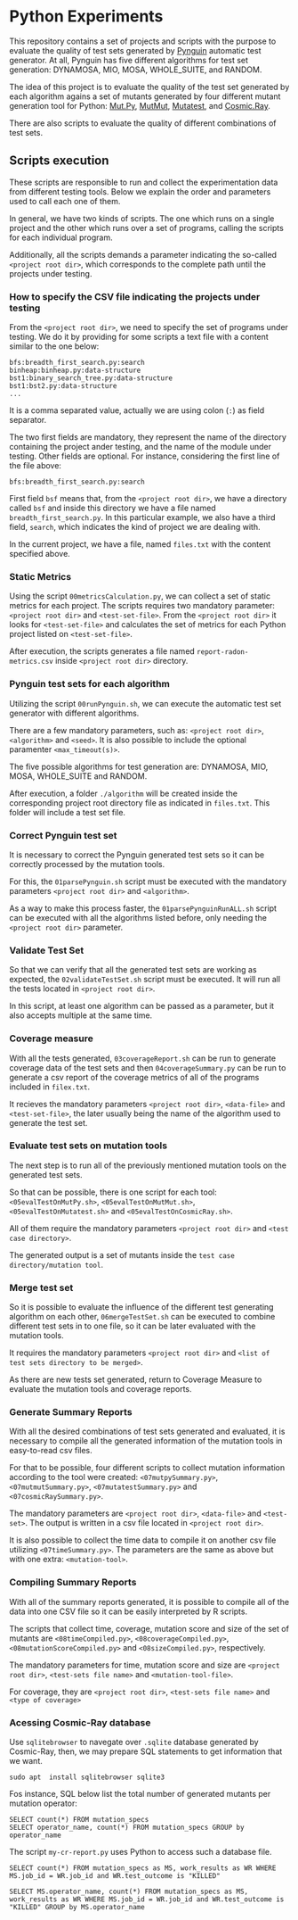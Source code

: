 # Python Experiments

This repository contains a set of projects and scripts with the purpose to evaluate the quality of test sets generated by [Pynguin](https://pypi.org/project/pynguin/) automatic test generator. At all, Pynguin has five different algorithms for test set generation: DYNAMOSA, MIO, MOSA, WHOLE_SUITE, and RANDOM.

The idea of this project is to evaluate the quality of the test set generated by each algorithm agains a set of mutants generated by four different mutant generation tool for Python: [Mut.Py](https://pypi.org/project/MutPy/), [MutMut](https://pypi.org/project/mutmut/), [Mutatest](https://pypi.org/project/mutatest/), and [Cosmic.Ray](https://pypi.org/project/cosmic-ray/).

There are also scripts to evaluate the quality of different combinations of test sets.

## Scripts execution

These scripts are responsible to run and collect the experimentation data from different testing tools. Below we explain the order and parameters used to call each one of them.

In general, we have two kinds of scripts. The one which runs on a single project and the other which runs over a set of programs, calling the scripts for each individual program.

Additionally, all the scripts demands a parameter indicating the so-called `<project root dir>`, which corresponds to the complete path until the projects under testing.

### How to specify the CSV file indicating the projects under testing

From the `<project root dir>`, we need to specify the set of programs under testing. We do it by providing for some scripts a text file with a content similar to the one below:

```
bfs:breadth_first_search.py:search
binheap:binheap.py:data-structure
bst1:binary_search_tree.py:data-structure
bst1:bst2.py:data-structure
...
```

It is a comma separated value, actually we are using colon (`:`) as field separator.

The two first fields are mandatory, they represent the name of the directory containing the project ander testing, and the name of the module under testing. Other fields are optional. For instance, considering the first line of the file above:

```
bfs:breadth_first_search.py:search
```

First field `bsf` means that, from the `<project root dir>`, we have a directory called `bsf` and inside this directory we have a file named `breadth_first_search.py`. In this particular example, we also have a third field, `search`, which indicates the kind of project we are dealing with.

In the current project, we have a file, named `files.txt` with the content specified above.

### Static Metrics

Using the script `00metricsCalculation.py`, we can collect a set of static metrics for each project. The scripts requires two mandatory parameter: `<project root dir>` and `<test-set-file>`. From the `<project root dir>` it looks for `<test-set-file>` and calculates the set of metrics for each Python project listed on `<test-set-file>`.

After execution, the scripts generates a file named `report-radon-metrics.csv` inside `<project root dir>` directory.

### Pynguin test sets for each algorithm

Utilizing the script `00runPynguin.sh`, we can execute the automatic test set generator with different algorithms.

There are a few mandatory parameters, such as: `<project root dir>`, `<algorithm>` and `<seed>`. It is also possible to include the optional paramenter `<max_timeout(s)>`.

The five possible algorithms for test generation are: DYNAMOSA, MIO, MOSA, WHOLE_SUITE and RANDOM.

After execution, a folder `./algorithm` will be created inside the corresponding project root directory file as indicated in `files.txt`. This folder will include a test set file. 

### Correct Pynguin test set

It is necessary to correct the Pynguin generated test sets so it can be correctly processed by the mutation tools.

For this, the `01parsePynguin.sh` script must be executed with the mandatory parameters `<project root dir>` and `<algorithm>`.

As a way to make this process faster, the `01parsePynguinRunALL.sh` script can be executed with all the algorithms listed before, only needing the `<project root dir>` parameter.

### Validate Test Set

So that we can verify that all the generated test sets are working as expected, the `02validateTestSet.sh` script must be executed. It will run all the tests located in `<project root dir>`.

In this script, at least one algorithm can be passed as a parameter, but it also accepts multiple at the same time.

### Coverage measure

With all the tests generated, `03coverageReport.sh` can be run to generate coverage data of the test sets and then `04coverageSummary.py` can be run to generate a csv report of the coverage metrics of all of the programs included in `filex.txt`.

It recieves the mandatory parameters `<project root dir>`, `<data-file>` and `<test-set-file>`, the later usually being the name of the algorithm used to generate the test set.

### Evaluate test sets on mutation tools

The next step is to run all of the previously mentioned mutation tools on the generated test sets. 

So that can be possible, there is one script for each tool: `<05evalTestOnMutPy.sh>`, `<05evalTestOnMutMut.sh>`, `<05evalTestOnMutatest.sh>` and `<05evalTestOnCosmicRay.sh>`.

All of them require the mandatory parameters `<project root dir>` and `<test case directory>`.

The generated output is a set of mutants inside the `test case directory/mutation tool`.

### Merge test set

So it is possible to evaluate the influence of the different test generating algorithm on each other, `06mergeTestSet.sh` can be executed to combine different test sets in to one file, so it can be later evaluated with the mutation tools. 

It requires the mandatory parameters `<project root dir>` and `<list of test sets directory to be merged>`.

As there are new tests set generated, return to Coverage Measure to evaluate the mutation tools and coverage reports.

### Generate Summary Reports
 
With all the desired combinations of test sets generated and evaluated, it is necessary to compile all the generated information of the mutation tools in easy-to-read csv files.

For that to be possible, four different scripts to collect mutation information according to the tool were created: `<07mutpySummary.py>`, `<07mutmutSummary.py>`, `<07mutatestSummary.py>` and `<07cosmicRaySummary.py>`.

The mandatory parameters are `<project root dir>`, `<data-file>` and `<test-set>`. The output is written in a csv file located in `<project root dir>`.
 
It is also possible to collect the time data to compile it on another csv file utilizing `<07timeSummary.py>`. The parameters are the same as above but with one extra: `<mutation-tool>`.

### Compiling Summary Reports

With all of the summary reports generated, it is possible to compile all of the data into one CSV file so it can be easily interpreted by R scripts.

The scripts that collect time, coverage, mutation score and size of the set of mutants are `<08timeCompiled.py>`, `<08coverageCompiled.py>`, `<08mutationScoreCompiled.py>` and `<08sizeCompiled.py>`, respectively.

The mandatory parameters for time, mutation score and size are `<project root dir>`, `<test-sets file name>` and `<mutation-tool-file>`.

For coverage, they are `<project root dir>`, `<test-sets file name>` and  `<type of coverage>`

### Acessing Cosmic-Ray database

Use `sqlitebrowser` to navegate over `.sqlite` database generated by Cosmic-Ray, then, we may prepare SQL statements to get information that we want.

```
sudo apt  install sqlitebrowser sqlite3 
```

Fos instance, SQL below list the total number of generated mutants per mutation operator:

```
SELECT count(*) FROM mutation_specs
SELECT operator_name, count(*) FROM mutation_specs GROUP by operator_name
```

The script `my-cr-report.py` uses Python to access such a database file.

```
SELECT count(*) FROM mutation_specs as MS, work_results as WR WHERE MS.job_id = WR.job_id and WR.test_outcome is "KILLED"

SELECT MS.operator_name, count(*) FROM mutation_specs as MS, work_results as WR WHERE MS.job_id = WR.job_id and WR.test_outcome is "KILLED" GROUP by MS.operator_name

```

